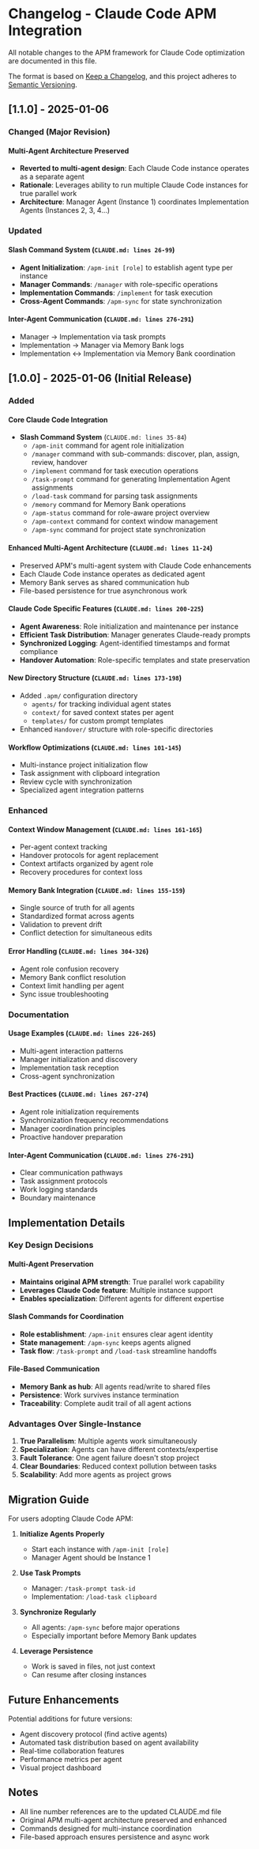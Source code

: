# Changelog - Claude Code APM Integration

All notable changes to the APM framework for Claude Code optimization are documented in this file.

The format is based on [Keep a Changelog](https://keepachangelog.com/en/1.0.0/),
and this project adheres to [Semantic Versioning](https://semver.org/spec/v2.0.0.html).

## [1.1.0] - 2025-01-06

### Changed (Major Revision)

#### Multi-Agent Architecture Preserved
- **Reverted to multi-agent design**: Each Claude Code instance operates as a separate agent
- **Rationale**: Leverages ability to run multiple Claude Code instances for true parallel work
- **Architecture**: Manager Agent (Instance 1) coordinates Implementation Agents (Instances 2, 3, 4...)

### Updated

#### Slash Command System (`CLAUDE.md: lines 26-99`)
- **Agent Initialization**: `/apm-init [role]` to establish agent type per instance
- **Manager Commands**: `/manager` with role-specific operations
- **Implementation Commands**: `/implement` for task execution
- **Cross-Agent Commands**: `/apm-sync` for state synchronization

#### Inter-Agent Communication (`CLAUDE.md: lines 276-291`)
- Manager → Implementation via task prompts
- Implementation → Manager via Memory Bank logs
- Implementation ↔ Implementation via Memory Bank coordination

## [1.0.0] - 2025-01-06 (Initial Release)

### Added

#### Core Claude Code Integration
- **Slash Command System** (`CLAUDE.md: lines 35-84`)
  - `/apm-init` command for agent role initialization
  - `/manager` command with sub-commands: discover, plan, assign, review, handover
  - `/implement` command for task execution operations
  - `/task-prompt` command for generating Implementation Agent assignments
  - `/load-task` command for parsing task assignments
  - `/memory` command for Memory Bank operations
  - `/apm-status` command for role-aware project overview
  - `/apm-context` command for context window management
  - `/apm-sync` command for project state synchronization

#### Enhanced Multi-Agent Architecture (`CLAUDE.md: lines 11-24`)
- Preserved APM's multi-agent system with Claude Code enhancements
- Each Claude Code instance operates as dedicated agent
- Memory Bank serves as shared communication hub
- File-based persistence for true asynchronous work

#### Claude Code Specific Features (`CLAUDE.md: lines 200-225`)
- **Agent Awareness**: Role initialization and maintenance per instance
- **Efficient Task Distribution**: Manager generates Claude-ready prompts
- **Synchronized Logging**: Agent-identified timestamps and format compliance
- **Handover Automation**: Role-specific templates and state preservation

#### New Directory Structure (`CLAUDE.md: lines 173-198`)
- Added `.apm/` configuration directory
  - `agents/` for tracking individual agent states
  - `context/` for saved context states per agent
  - `templates/` for custom prompt templates
- Enhanced `Handover/` structure with role-specific directories

#### Workflow Optimizations (`CLAUDE.md: lines 101-145`)
- Multi-instance project initialization flow
- Task assignment with clipboard integration
- Review cycle with synchronization
- Specialized agent integration patterns

### Enhanced

#### Context Window Management (`CLAUDE.md: lines 161-165`)
- Per-agent context tracking
- Handover protocols for agent replacement
- Context artifacts organized by agent role
- Recovery procedures for context loss

#### Memory Bank Integration (`CLAUDE.md: lines 155-159`)
- Single source of truth for all agents
- Standardized format across agents
- Validation to prevent drift
- Conflict detection for simultaneous edits

#### Error Handling (`CLAUDE.md: lines 304-326`)
- Agent role confusion recovery
- Memory Bank conflict resolution
- Context limit handling per agent
- Sync issue troubleshooting

### Documentation

#### Usage Examples (`CLAUDE.md: lines 226-265`)
- Multi-agent interaction patterns
- Manager initialization and discovery
- Implementation task reception
- Cross-agent synchronization

#### Best Practices (`CLAUDE.md: lines 267-274`)
- Agent role initialization requirements
- Synchronization frequency recommendations
- Manager coordination principles
- Proactive handover preparation

#### Inter-Agent Communication (`CLAUDE.md: lines 276-291`)
- Clear communication pathways
- Task assignment protocols
- Work logging standards
- Boundary maintenance

## Implementation Details

### Key Design Decisions

#### Multi-Agent Preservation
- **Maintains original APM strength**: True parallel work capability
- **Leverages Claude Code feature**: Multiple instance support
- **Enables specialization**: Different agents for different expertise

#### Slash Commands for Coordination
- **Role establishment**: `/apm-init` ensures clear agent identity
- **State management**: `/apm-sync` keeps agents aligned
- **Task flow**: `/task-prompt` and `/load-task` streamline handoffs

#### File-Based Communication
- **Memory Bank as hub**: All agents read/write to shared files
- **Persistence**: Work survives instance termination
- **Traceability**: Complete audit trail of all agent actions

### Advantages Over Single-Instance

1. **True Parallelism**: Multiple agents work simultaneously
2. **Specialization**: Agents can have different contexts/expertise
3. **Fault Tolerance**: One agent failure doesn't stop project
4. **Clear Boundaries**: Reduced context pollution between tasks
5. **Scalability**: Add more agents as project grows

## Migration Guide

For users adopting Claude Code APM:

1. **Initialize Agents Properly**
   - Start each instance with `/apm-init [role]`
   - Manager Agent should be Instance 1

2. **Use Task Prompts**
   - Manager: `/task-prompt task-id`
   - Implementation: `/load-task clipboard`

3. **Synchronize Regularly**
   - All agents: `/apm-sync` before major operations
   - Especially important before Memory Bank updates

4. **Leverage Persistence**
   - Work is saved in files, not just context
   - Can resume after closing instances

## Future Enhancements

Potential additions for future versions:
- Agent discovery protocol (find active agents)
- Automated task distribution based on agent availability
- Real-time collaboration features
- Performance metrics per agent
- Visual project dashboard

## Notes

- All line number references are to the updated CLAUDE.md file
- Original APM multi-agent architecture preserved and enhanced
- Commands designed for multi-instance coordination
- File-based approach ensures persistence and async work